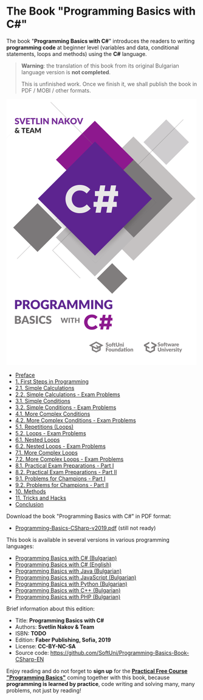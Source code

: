 # The Book "Programming Basics with C#"

The book "**Programming Basics with C#**" introduces the readers to writing **programming code** at beginner level (variables and data, conditional statements, loops and methods) using the **C#** language.

> **Warning**: the translation of this book from its original Bulgarian language version is **not completed**.
>
> This is unfinished work. Once we finish it, we shall publish the book in PDF / MOBI / other formats.

<img src = "/assets/CSharp-Programming-Basics-Book-Cover.png" alt = "Programming Basics with C# - book cover" readme-book-cover-image />

 * [Preface](Content/Preface/overview.md)
 * [1. First Steps in Programming](Content/Chapter-1-first-steps-in-programming/overview.md)
 * [2.1. Simple Calculations](Content/Chapter-2-1-simple-calculations/overview.md)
 * [2.2. Simple Calculations - Exam Problems](Content/Chapter-2-2-simple-calculations-exam-problems/overview.md)
 * [3.1. Simple Conditions](Content/Chapter-3-1-simple-conditions/overview.md)
 * [3.2. Simple Conditions - Exam Problems](Content/Chapter-3-2-simple-conditions-exam-problems/overview.md)
 * [4.1. More Complex Conditions](Content/Chapter-4-1-complex-conditions/overview.md)
 * [4.2. More Complex Conditions - Exam Problems](Content/Chapter-4-2-complex-conditions-exam-problems/overview.md)
 * [5.1. Repetitions (Loops)](Content/Chapter-5-1-loops/overview.md)
 * [5.2. Loops - Exam Problems](Content/Chapter-5-2-loops-exam-problems/overview.md)
 * [6.1. Nested Loops](Content/Chapter-6-1-nested-loops/overview.md)
 * [6.2. Nested Loops - Exam Problems](Content/Chapter-6-2-nested-loops-exam-problems/overview.md)
 * [7.1. More Complex Loops](Content/Chapter-7-1-complex-loops/overview.md)
 * [7.2. More Complex Loops - Exam Problems](Content/Chapter-7-2-complex-loops-exam-problems/overview.md)
 * [8.1. Practical Exam Preparations - Part I](Content/Chapter-8-1-exam-preparation/overview.md)
 * [8.2. Practical Exam Preparations - Part II](Content/Chapter-8-2-exam-preparation-part-2/overview.md)
 * [9.1. Problems for Champions - Part I](Content/Chapter-9-1-problems-for-champions/overview.md)
 * [9.2. Problems for Champions - Part II](Content/Chapter-9-2-problems-for-champions-part-2/overview.md)
 * [10. Methods](Content/Chapter-10-methods/overview.md)
 * [11. Tricks and Hacks](Content/Chapter-11-tricks-and-hacks/overview.md)
 * [Conclusion](Content/Conclusion/overview.md)
 
Download the book "Programming Basics with C#" in PDF format:
* <a href="#">Programming-Basics-CSharp-v2019.pdf</a> (still not ready)

This book is available in several versions in various programming languages:
 * [Programming Basics with C# (Bulgarian)](https://csharp-book.softuni.bg)
 * [Programming Basics with C# (English)](https://csharp-book.softuni.org)
 * [Programming Basics with Java (Bulgarian)](https://java-book.softuni.bg)
 * [Programming Basics with JavaScript (Bulgarian)](https://js-book.softuni.bg)
 * [Programming Basics with Python (Bulgarian)](https://python-book.softuni.bg)
 * [Programming Basics with C++ (Bulgarian)](https://cpp-book.softuni.bg)
 * [Programming Basics with PHP (Bulgarian)](https://php-book.softuni.bg)

Brief information about this edition:
 * Title: **Programming Basics with C#**
 * Authors: **Svetlin Nakov & Team**
 * ISBN: **TODO**
 * Edition: **Faber Publishing, Sofia, 2019**
 * License: **CC-BY-NC-SA**
 * Source code: https://github.com/SoftUni/Programming-Basics-Book-CSharp-EN

Enjoy reading and do not forget to **sign up** for the [**Practical Free Course "Programming Basics"**](https://softuni.bg/apply) coming together with this book, because **programming is learned by practice**, code writing and solving many, many problems, not just by reading!

